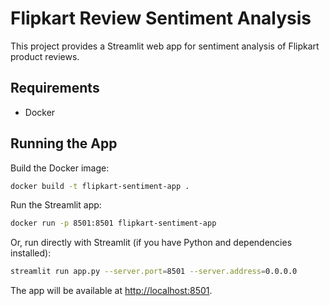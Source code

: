 # Flipkart Review Sentiment Analysis

This project provides a Streamlit web app for sentiment analysis of Flipkart product reviews.

## Requirements

- Docker

## Running the App

Build the Docker image:

```sh
docker build -t flipkart-sentiment-app .
```

Run the Streamlit app:

```sh
docker run -p 8501:8501 flipkart-sentiment-app
```

Or, run directly with Streamlit (if you have Python and dependencies installed):

```sh
streamlit run app.py --server.port=8501 --server.address=0.0.0.0
```

The app will be available at [http://localhost:8501](http://localhost:8501).